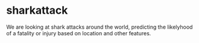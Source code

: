 # sharkattack

We are looking at shark attacks around the world, predicting the likelyhood of a fatality or injury based on location and other features. 

